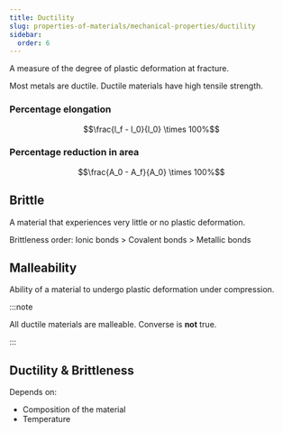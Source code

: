 ```yaml
---
title: Ductility
slug: properties-of-materials/mechanical-properties/ductility
sidebar:
  order: 6
---
```


A measure of the degree of plastic deformation at fracture.

Most metals are ductile. Ductile materials have high tensile strength.

### Percentage elongation

```math
\frac{l_f - l_0}{l_0} \times 100%
```

### Percentage reduction in area

```math
\frac{A_0 - A_f}{A_0} \times 100%
```

## Brittle

A material that experiences very little or no plastic deformation.

Brittleness order: Ionic bonds > Covalent bonds > Metallic bonds

## Malleability

Ability of a material to undergo plastic deformation under compression.

:::note

All ductile materials are malleable. Converse is **not** true.

:::

## Ductility & Brittleness

Depends on:

- Composition of the material
- Temperature
